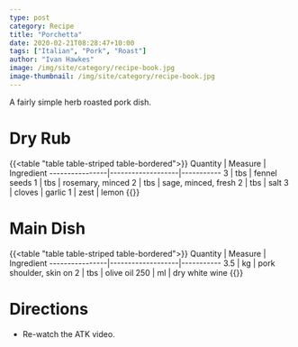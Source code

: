 ```yaml
---
type: post
category: Recipe
title: "Porchetta"
date: 2020-02-21T08:28:47+10:00
tags: ["Italian", "Pork", "Roast"]
author: "Ivan Hawkes"
image: /img/site/category/recipe-book.jpg
image-thumbnail: /img/site/category/recipe-book.jpg
---
```


A fairly simple herb roasted pork dish.
<!--more-->

# Dry Rub

{{<table "table table-striped table-bordered">}}
Quantity		| Measure 			| Ingredient
----------------|-------------------|-----------
3 				| tbs				| fennel seeds
1				| tbs				| rosemary, minced
2 				| tbs				| sage, minced, fresh
2				| tbs				| salt
3				| cloves			| garlic
1				| zest				| lemon
{{</table>}}

# Main Dish

{{<table "table table-striped table-bordered">}}
Quantity		| Measure 			| Ingredient
----------------|-------------------|-----------
3.5				| kg				| pork shoulder, skin on
2				| tbs				| olive oil
250				| ml				| dry white wine
{{</table>}}

# Directions

* Re-watch the ATK video.